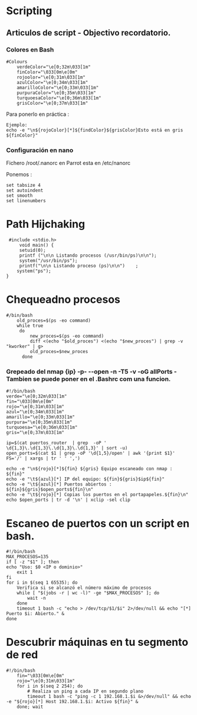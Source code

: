 # Scripting
## Articulos de script - Objectivo recordatorio.

### Colores en Bash
```
#Colours
    verdeColor="\e[0;32m\033[1m"
    finColor="\033[0m\e[0m"
    rojoolor="\e[0;31m\033[1m"
    azulColor="\e[0;34m\033[1m"
    amarilloColor="\e[0;33m\033[1m"
    purpuraColor="\e[0;35m\033[1m"
    turquoesaColor="\e[0;36m\033[1m"
    grisColor="\e[0;37m\033[1m"
```
Para ponerlo en práctica : 
```
Ejemplo:
echo -e "\n${rojoColor}[*]${findColor}${grisColor}Esto está en gris ${finColor}"

```
### Configuración en nano
Fichero /root/.nanorc en Parrot esta en /etc/nanorc

Ponemos :
  ```
  set tabsize 4 
  set autoindent
  set smooth
  set linenumbers
  ```
# Path Hijchaking

     #include <stdio.h>
         void main() {
         setuid(0);
         printf ("\n\n Listando procesos (/usr/bin/ps)\n\n");
         system("/usr/bin/ps");
         printf("\n\n Listando proceso (ps)\n\n")    ;
        system("ps");
    }

# Chequeadno procesos

    #/bin/bash
        old_proces=$(ps -eo command)
        while true
         do
             new_proces=$(ps -eo command)
             diff <(echo "$old_proces") <(echo "$new_proces") | grep -v "kworker" | g>
             old_proces=$new_proces
          done


### Grepeado del nmap {ip} -p- --open -n -T5 -v -oG allPorts - Tambien se puede poner en el .Bashrc com una funcion.                                    
    
    #!/bin/bash
    verde="\e[0;32m\033[1m"
    fin="\033[0m\e[0m"
    rojo="\e[0;31m\033[1m"
    azul="\e[0;34m\033[1m"
    amarillo="\e[0;33m\033[1m"
    purpura="\e[0;35m\033[1m"
    turquoesa="\e[0;36m\033[1m"
    gris="\e[0;37m\033[1m"

    ip=$(cat puertos_router  | grep  -oP ' \d{1,3}\.\d{1,3}\.\d{1,3}\.\d{1,3}' | sort -u)
    open_ports=$(cat $1 | grep -oP '\d{1,5}/open' | awk '{print $1}' FS='/' | xargs | tr ' ' ',')

    echo -e "\n${rojo}[*]${fin} ${gris} Equipo escaneado con nmap : ${fin}"
    echo -e "\t${azul}[*] IP del equipo: ${fin}${gris}$ip${fin}"
    echo -e "\t${azul}[*] Puertos abiertos : ${fin}${gris}$open_ports${fin}\n"
    echo -e "\t${rojo}[*] Copias los puertos en el portapapeles.${fin}\n"
    echo $open_ports | tr -d '\n' | xclip -sel clip

# Escaneo de puertos con un script en bash.
    #!/bin/bash
    MAX_PROCESOS=135
    if [ -z "$1" ]; then
    echo "Uso: $0 <IP o dominio>"
        exit 1
    fi
    for i in $(seq 1 65535); do
        Verifica si se alcanzó el número máximo de procesos
        while [ "$(jobs -r | wc -l)" -ge "$MAX_PROCESOS" ]; do
            wait -n
        done
        timeout 1 bash -c "echo > /dev/tcp/$1/$i" 2>/dev/null && echo "[*] Puerto $i: Abierto." &
    done
    
# Descubrir máquinas en tu segmento de red
    #!/bin/bash
        fin="\033[0m\e[0m"
        rojo="\e[0;31m\033[1m"
        for i in $(seq 2 254); do
            # Realiza un ping a cada IP en segundo plano
            timeout 1 bash -c "ping -c 1 192.168.1.$i &>/dev/null" && echo -e "${rojo}[*] Host 192.168.1.$i: Activo ${fin}" &
        done; wait

      

 

